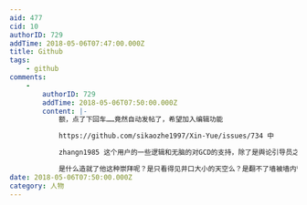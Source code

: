```yaml
---
aid: 477
cid: 10
authorID: 729
addTime: 2018-05-06T07:47:00.000Z
title: Github
tags:
    - github
comments:
    -
        authorID: 729
        addTime: 2018-05-06T07:50:00.000Z
        content: |-
            额，点了下回车……竟然自动发帖了，希望加入编辑功能

            https://github.com/sikaozhe1997/Xin-Yue/issues/734 中

            zhangn1985 这个用户的一些逻辑和无脑的对GCD的支持，除了是舆论引导员之外。

            是什么造就了他这种崇拜呢？是只看得见井口大小的天空么？是翻不了墙被墙内管没宣传洗了脑么？
date: 2018-05-06T07:50:00.000Z
category: 人物
---
```



